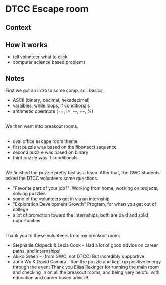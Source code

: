 # DTCC Escape room

## Context

## How it works
- tell volunteer what to click
- computer science based problems

## Notes
First we got an intro to some comp. sci. basics:
- ASCII (binary, decimal, hexadecimal)
- varaibles, while loops, if conditionals
- arithmetic operators (==, !=, --, +-, %)
<br><br>

We then went into breakout rooms. <br><br>
- oval office escape room theme
- first puzzle was based on the fibonacci sequence
- second puzzle was based on binary
- third puzzle was if conditionals
<br><br>

We finished the puzzle pretty fast as a team. After that, the GWC students asked the DTCC volunteers some questions. 
- "Favorite part of your job?": Working from home, working on projects, solving puzzles
- some of the volunteers got in via an internship
- "Exploration Development Growth" Program, for when you get out of college
- a lot of promotion toward the internships, both are paid and solid opportunities
<br><br>

Thank you to these volunteers from my breakout room:
- Stephanie Clopeck & Lecia Cook - Had a lot of good advice on career paths, and internships!
- Akiko Green - (from GWC, not DTCC) But incredibly supportive
-  John Wu & David Camara - Ran the puzzle and kept up positive energy through the event
Thank you Elisa Rexinger for running the main room and checking in on all the breakout rooms, and being very helpful with education and career based advice! 
